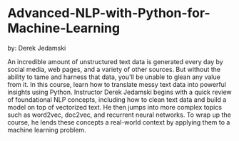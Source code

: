 # Advanced-NLP-with-Python-for-Machine-Learning
by: Derek Jedamski

An incredible amount of unstructured text data is generated every day by social media, web pages, and a variety of other sources. But without the ability to tame and harness that data, you'll be unable to glean any value from it. In this course, learn how to translate messy text data into powerful insights using Python. Instructor Derek Jedamski begins with a quick review of foundational NLP concepts, including how to clean text data and build a model on top of vectorized text. He then jumps into more complex topics such as word2vec, doc2vec, and recurrent neural networks. To wrap up the course, he lends these concepts a real-world context by applying them to a machine learning problem.
